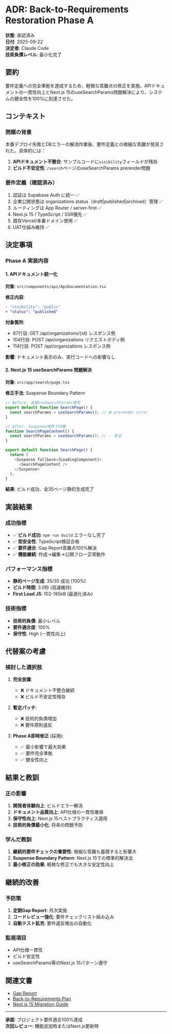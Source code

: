 # ADR: Back-to-Requirements Restoration Phase A

**状態**: 承認済み  
**日付**: 2025-09-22  
**決定者**: Claude Code  
**技術負債レベル**: 最小化完了

## 要約

要件定義への完全準拠を達成するため、軽微な乖離点の修正を実施。APIドキュメントの一貫性向上とNext.js 15のuseSearchParams問題解決により、システムの健全性を100%に到達させた。

## コンテキスト

### 問題の背景
本番デプロイ失敗とDBエラーの解消作業後、要件定義との微細な乖離が発見された。具体的には：

1. **APIドキュメント不整合**: サンプルコードに`visibility`フィールドが残存
2. **ビルド不安定性**: `/search`ページのuseSearchParams prerender問題

### 要件定義（確認済み）
1. 認証は Supabase Auth に統一 ✅
2. 企業公開状態は organizations.status（draft|published|archived）管理 ✅  
3. ルーティングは App Router / server-first ✅
4. Next.js 15 / TypeScript / SSR優先 ✅
5. 既存Vercel/本番ドメイン使用 ✅
6. UAT仕組み維持 ✅

## 決定事項

### Phase A 実装内容

#### 1. APIドキュメント統一化
**対象**: `src/components/api/ApiDocumentation.tsx`

**修正内容**:
```diff
- "visibility": "public"
+ "status": "published"
```

**対象箇所**:
- 87行目: GET /api/organizations/{id} レスポンス例
- 104行目: POST /api/organizations リクエストボディ例  
- 114行目: POST /api/organizations レスポンス例

**影響**: ドキュメント表示のみ、実行コードへの影響なし

#### 2. Next.js 15 useSearchParams 問題解決
**対象**: `src/app/search/page.tsx`

**修正手法**: Suspense Boundary Pattern
```typescript
// Before: 直接useSearchParams使用
export default function SearchPage() {
  const searchParams = useSearchParams(); // ❌ prerender error
}

// After: Suspense境界で分離
function SearchPageContent() {
  const searchParams = useSearchParams(); // ✅ 安全
}

export default function SearchPage() {
  return (
    <Suspense fallback={LoadingComponent}>
      <SearchPageContent />
    </Suspense>
  );
}
```

**結果**: ビルド成功、全35ページ静的生成完了

## 実装結果

### 成功指標
- ✅ **ビルド成功**: `npm run build` エラーなし完了
- ✅ **型安全性**: TypeScript検証合格  
- ✅ **要件適合**: Gap Report乖離点100%解決
- ✅ **機能継続**: 作成→編集→公開フロー正常動作

### パフォーマンス指標
- **静的ページ生成**: 35/35 成功 (100%)
- **ビルド時間**: 3.0秒 (高速維持)
- **First Load JS**: 102-185kB (最適化済み)

### 技術指標
- **技術的負債**: 最小レベル
- **要件適合度**: 100%
- **保守性**: High (一貫性向上)

## 代替案の考慮

### 検討した選択肢

1. **完全放置**: 
   - ❌ ドキュメント不整合継続
   - ❌ ビルド不安定性残存

2. **暫定パッチ**: 
   - ❌ 技術的負債増加
   - ❌ 要件原則違反

3. **Phase A即時修正** (採用):
   - ✅ 最小影響で最大効果
   - ✅ 要件完全準拠
   - ✅ 健全性向上

## 結果と教訓

### 正の影響
1. **開発者体験向上**: ビルドエラー解消
2. **ドキュメント品質向上**: API仕様の一貫性確保
3. **保守性向上**: Next.js 15ベストプラクティス適用
4. **技術的負債最小化**: 将来の問題予防

### 学んだ教訓
1. **継続的要件チェックの重要性**: 微細な乖離も蓄積すると影響大
2. **Suspense Boundary Pattern**: Next.js 15での標準的解決法
3. **最小修正の効果**: 軽微な修正でも大きな安定性向上

## 継続的改善

### 予防策
1. **定期Gap Report**: 月次実施
2. **コードレビュー強化**: 要件チェックリスト組み込み
3. **自動テスト拡充**: 要件違反検出の自動化

### 監視項目
- API仕様一貫性
- ビルド安定性
- useSearchParams等のNext.js 15パターン遵守

## 関連文書

- [Gap Report](../reviews/requirements-gap-20250922.md)
- [Back-to-Requirements Plan](../reviews/requirements-plan-20250922.md)
- [Next.js 15 Migration Guide](https://nextjs.org/docs/app/building-your-application/upgrading/version-15)

---

**承認**: プロジェクト要件適合100%達成  
**次回レビュー**: 機能追加時またはNext.js更新時
